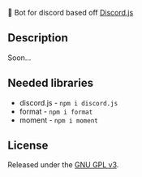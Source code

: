 🤖 Bot for discord based off <a href="https://github.com/discordjs/discord.js/">Discord.js</a>

## Description
Soon...

## Needed libraries
* discord.js - `npm i discord.js`
* format - `npm i format`
* moment - `npm i moment`

## License

Released under the [GNU GPL v3](LICENSE).
